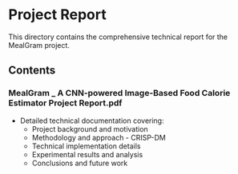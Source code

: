 # Project Report

This directory contains the comprehensive technical report for the MealGram project.

## Contents

### MealGram _ A CNN-powered Image-Based Food Calorie Estimator Project Report.pdf
- Detailed technical documentation covering:
  - Project background and motivation
  - Methodology and approach - CRISP-DM
  - Technical implementation details
  - Experimental results and analysis
  - Conclusions and future work
